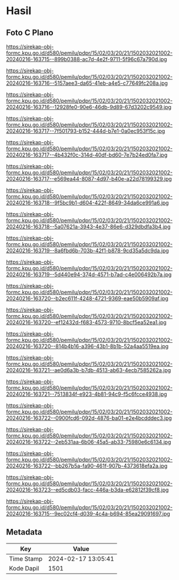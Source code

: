 # Hasil

## Foto C Plano

https://sirekap-obj-formc.kpu.go.id/d580/pemilu/pdpr/15/02/03/20/21/1502032021002-20240216-163715--899b0388-ac7d-4e2f-9711-5f96c67a790d.jpg

https://sirekap-obj-formc.kpu.go.id/d580/pemilu/pdpr/15/02/03/20/21/1502032021002-20240216-163716--5157aee3-da65-41eb-a4e5-c77649fc208a.jpg

https://sirekap-obj-formc.kpu.go.id/d580/pemilu/pdpr/15/02/03/20/21/1502032021002-20240216-163716--12928fe0-90e6-46db-9d89-67d3202c9549.jpg

https://sirekap-obj-formc.kpu.go.id/d580/pemilu/pdpr/15/02/03/20/21/1502032021002-20240216-163717--7f501793-b152-444d-b7e1-0a0ec953f15c.jpg

https://sirekap-obj-formc.kpu.go.id/d580/pemilu/pdpr/15/02/03/20/21/1502032021002-20240216-163717--4b432f0c-314d-40df-bd60-7e7b24ed0fa7.jpg

https://sirekap-obj-formc.kpu.go.id/d580/pemilu/pdpr/15/02/03/20/21/1502032021002-20240216-163717--e569ea44-8087-4d97-b40e-a22d78199329.jpg

https://sirekap-obj-formc.kpu.go.id/d580/pemilu/pdpr/15/02/03/20/21/1502032021002-20240216-163718--9f5bc9b1-d604-422f-8649-34da6ce991a6.jpg

https://sirekap-obj-formc.kpu.go.id/d580/pemilu/pdpr/15/02/03/20/21/1502032021002-20240216-163718--5a07621a-3943-4e37-86e6-d329dbdfa3b4.jpg

https://sirekap-obj-formc.kpu.go.id/d580/pemilu/pdpr/15/02/03/20/21/1502032021002-20240216-163719--8a6fbd6b-703b-42f1-b878-9cd35a5dc9da.jpg

https://sirekap-obj-formc.kpu.go.id/d580/pemilu/pdpr/15/02/03/20/21/1502032021002-20240216-163719--5d440e94-374d-4571-b7ad-c4e006492b7a.jpg

https://sirekap-obj-formc.kpu.go.id/d580/pemilu/pdpr/15/02/03/20/21/1502032021002-20240216-163720--b2ec611f-4248-4721-9369-eae50b5909af.jpg

https://sirekap-obj-formc.kpu.go.id/d580/pemilu/pdpr/15/02/03/20/21/1502032021002-20240216-163720--ef12432d-f683-4573-9710-8bcf5ea52ea1.jpg

https://sirekap-obj-formc.kpu.go.id/d580/pemilu/pdpr/15/02/03/20/21/1502032021002-20240216-163720--814b4b16-a396-43b1-8b1b-52a4aa5519ea.jpg

https://sirekap-obj-formc.kpu.go.id/d580/pemilu/pdpr/15/02/03/20/21/1502032021002-20240216-163721--ae0d6a3b-b7db-4513-ab63-4ecb7585262a.jpg

https://sirekap-obj-formc.kpu.go.id/d580/pemilu/pdpr/15/02/03/20/21/1502032021002-20240216-163721--7513834f-e923-4b81-94c9-f5c6fcce4938.jpg

https://sirekap-obj-formc.kpu.go.id/d580/pemilu/pdpr/15/02/03/20/21/1502032021002-20240216-163722--0900fcd6-092d-4876-ba01-e2e4bcdddec3.jpg

https://sirekap-obj-formc.kpu.go.id/d580/pemilu/pdpr/15/02/03/20/21/1502032021002-20240216-163722--2eb531aa-6b06-45a5-ab33-75980e6c6134.jpg

https://sirekap-obj-formc.kpu.go.id/d580/pemilu/pdpr/15/02/03/20/21/1502032021002-20240216-163722--bb267b5a-fa90-461f-907b-4373618efa2a.jpg

https://sirekap-obj-formc.kpu.go.id/d580/pemilu/pdpr/15/02/03/20/21/1502032021002-20240216-163723--ed5cdb03-facc-446a-b3da-e62812f39cf8.jpg

https://sirekap-obj-formc.kpu.go.id/d580/pemilu/pdpr/15/02/03/20/21/1502032021002-20240216-163715--9ec02cf4-d039-4c4a-b694-85ea29091697.jpg


## Metadata

| Key        | Value               |
| ---------- | ------------------- |
| Time Stamp | 2024-02-17 13:05:41 |
| Kode Dapil | 1501                |



